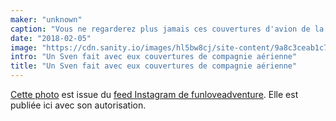 ```yaml
---
maker: "unknown"
caption: "Vous ne regarderez plus jamais ces couvertures d'avion de la même façon."
date: "2018-02-05"
image: "https://cdn.sanity.io/images/hl5bw8cj/site-content/9a8c3ceab1c7e91e3a6740fe34e73e8abec95acd-1080x1080.jpg"
intro: "Un Sven fait avec eux couvertures de compagnie aérienne"
title: "Un Sven fait avec eux couvertures de compagnie aérienne"
---
```



[Cette photo](https://www.instagram.com/p/BeKLaPfhGbU/) est issue du [feed Instagram de funloveadventure](https://www.instagram.com/funloveadventure/). Elle est publiée ici avec son autorisation.

